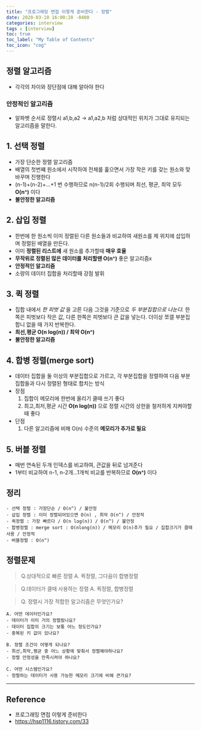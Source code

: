```yaml
---
title: "프로그래밍 면접 이렇게 준비한다 - 정렬"
date: 2020-03-10 16:00:28 -0400
categories: interview
tags : [interview]
toc: true
toc_label: "My Table of Contents"
toc_icon: "cog"
---
```


## 정렬 알고리즘
- 각각의 차이와 장단점에 대해 알아야 한다

### 안정적인 알고리즘
- 알파벳 순서로 정렬시 a1,b,a2 -> a1,a2,b 처럼 상대적인 위치가 그대로 유지되는 알고리즘을 말한다.

## 1. 선택 정렬
- 가장 단순한 정렬 알고리즘
- 배열의 첫번쨰 원소에서 시작하여 전체를 훑으면서 가장 작은 키를 갖는 원소와 맞바꾸며 진행한다
- (n-1)+(n-2)+...+1 번 수행하므로 n(n-1)/2회 수행되며 최선, 평균, 최악 모두 __O(n^)__ 이다
- __불안정한 알고리즘__

## 2. 삽입 정렬
- 한번에 한 원소씩 이미 정렬된 다른 원소들과 비교하여 새원소를 제 위치에 삽입하며 정렬된 배열을 만든다.
- 이미 __정렬된 리스트에__ 새 원소를 추가할때 __매우 효율__
- __무작위로 정렬된 많은 데이터를 처리할땐 O(n^)__ 좋은 알고리즘x
- __안정적인 알고리즘__
- 소량의 데이터 집합을 처리할때 강점 발휘

## 3. 퀵 정렬
- 집합 내에서 _한 피벗 값_ 을 고른 다음 그것을 기준으로 _두 부분집합으로 나눈다._ 한쪽은 피벗보다 작은 값, 다른 한쪽은 피벗보다 큰 값을 넣는다. 더이상 쪼갤 부분집합니 없을 때 가지 반복한다.
- __최선,평균 O(n log(n)) / 최악 O(n^)__
- __불안정한 알고리즘__

## 4. 합병 정렬(merge sort)
- 데이터 집합을 둘 이상의 부분집합으로 가르고, 각 부분집합을 정렬하여 다음 부분집합들과 다시 정렬된 형태로 합치는 방식
- 장점
  1. 집합이 메모리에 한번에 올리기 클때 쓰기 좋다
  2. 최고,최저,평균 시간 __O(n log(n))__ 으로 정렬 시간의 상한을 철저하게 지켜야할때 좋다
- 단점
  1. 다른 알고리즘에 비해 O(n) 수준의 __메모리가 추가로 필요__

## 5. 버블 정렬
- 매번 연속된 두개 인덱스를 비교하여, 큰값을 뒤로 넘겨준다
- 1부터 비교하여 n-1, n-2개...1개씩 비교를 반복하므로 __O(n^)__ 이다


## 정리
```
- 선택 정렬 : 가장단순 / O(n^) / 불안정
- 삽입 정렬 : 이미 정렬되어있으면 O(n) , 최악 O(n^) / 안정적
- 퀵정렬 : 가장 빠르다 / O(n log(n)) / O(n^) / 불안정
- 합병정렬 : merge sort : O(nlong(n)) / 메모리 O(n)추가 필요 / 집합크기가 클때 사용 / 안정적
- 버블정렬 : O(n^)
```


## 정렬문제

> Q.상대적으로 빠른 정렬
A. 퀵정렬, 그다음이 합병정렬

> Q.데이터가 클때 사용하는 정렬
A. 퀵정렬, 합병정렬

> Q. 정렬시 가장 적합한 알고리즘은 무엇인가요?

```
A. 어떤 데이터인가요?
- 데이터가 이미 거의 정렬됬나요?
- 데이터 집합의 크기는 보통 어느 정도인가요?
- 중복된 키 값이 있나요?

B. 정렬 조건이 어떻게 되나요?
- 최선,최악,평균 중 어느 상황에 맞춰서 정렬해야하나요?
- 정렬 안정성을 만족시켜야 하나요?

C. 어떤 시스템인가요?
- 정렬하는 데이터가 사용 가능한 메모리 크기에 비해 큰가요?

```


---
## Reference
- 프로그래밍 면접 이렇게 준비한다
- <https://hsp1116.tistory.com/33>
